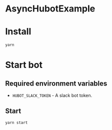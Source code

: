 # AsyncHubotExample

# Install

```sh 
yarn
```

# Start bot

## Required environment variables

- `HUBOT_SLACK_TOKEN` - A slack bot token.

## Start

```sh
yarn start
```
